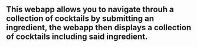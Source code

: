## This webapp allows you to navigate throuh a collection of cocktails by submitting an ingredient, the webapp then displays a collection of cocktails including said ingredient.


